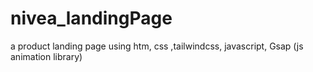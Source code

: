 # nivea_landingPage
a product landing page using htm, css ,tailwindcss, javascript, Gsap (js animation library)
